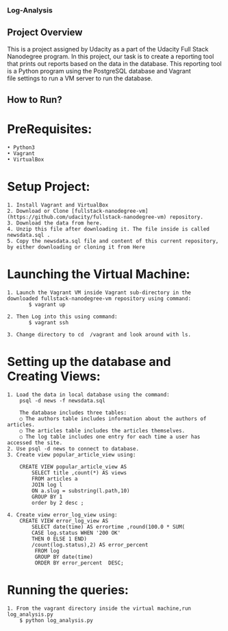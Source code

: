 ### Log-Analysis
## Project Overview

This is a project assigned by Udacity as a part of the Udacity Full Stack Nanodegree program.
In this project, our task is to create a reporting tool that prints out reports based on the data in the database. This reporting tool is a Python program using the PostgreSQL database and Vagrant file settings to run a VM server to run the database.

## How to Run?

# PreRequisites:

	• Python3
	• Vagrant
	• VirtualBox

# Setup Project:

	1. Install Vagrant and VirtualBox
	2. Download or Clone [fullstack-nanodegree-vm](https://github.com/udacity/fullstack-nanodegree-vm) repository.
	3. Download the data from here.
	4. Unzip this file after downloading it. The file inside is called newsdata.sql .
	5. Copy the newsdata.sql file and content of this current repository, by either downloading or cloning it from Here

# Launching the Virtual Machine:

	1. Launch the Vagrant VM inside Vagrant sub-directory in the downloaded fullstack-nanodegree-vm repository using command:
       	   $ vagrant up

	2. Then Log into this using command:
           $ vagrant ssh

	3. Change directory to cd  /vagrant and look around with ls.

# Setting up the database and Creating Views:

	1. Load the data in local database using the command:
	    psql -d news -f newsdata.sql

	    The database includes three tables:	    
		○ The authors table includes information about the authors of articles.
		○ The articles table includes the articles themselves.
		○ The log table includes one entry for each time a user has accessed the site.		
	2. Use psql -d news to connect to database.
	3. Create view popular_article_view using:

		CREATE VIEW popular_article_view AS
		    SELECT title ,count(*) AS views
		    FROM articles a
		    JOIN log l
		    ON a.slug = substring(l.path,10)
		    GROUP BY 1
		    order by 2 desc ;

	4. Create view error_log_view using:
		CREATE VIEW error_log_view AS
		    SELECT date(time) AS errortime ,round(100.0 * SUM(
			CASE log.status WHEN '200 OK'
			THEN 0 ELSE 1 END)
			/count(log.status),2) AS error_percent
		     FROM log
		     GROUP BY date(time)
		     ORDER BY error_percent  DESC;

# Running the queries:

	1. From the vagrant directory inside the virtual machine,run log_analysis.py
        $ python log_analysis.py
